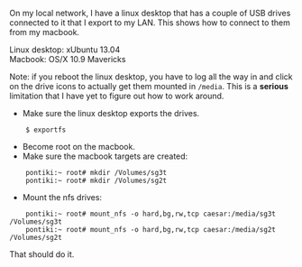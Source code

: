 <div id="wikitext">

<div style="display: none;">

Summary: How to mount NFS exports from a Linux server to Mac OS/X
Mavericks Parent: (Technology.)Networking <span
class="wikiword">[IncludeMe](http://wiki.tamouse.org?n=Technology.IncludeMe?action=edit)[?](http://wiki.tamouse.org?n=Technology.IncludeMe?action=edit)</span>:
[Networking](http://wiki.tamouse.org?n=Technology.Networking?action=print)
Categories: [HowTos](http://wiki.tamouse.org?n=Category.HowTos),
[Networking](http://wiki.tamouse.org?n=Category.Networking) Tags: nfs,
mounting, mac, osx, mavericks Source: Posted: Thu Dec 5 22:49:13 2013

</div>

<span id="excerpt"></span> On my local network, I have a linux desktop
that has a couple of USB drives connected to it that I export to my LAN.
This shows how to connect to them from my macbook. <span
id="excerptend"></span>

Linux desktop: xUbuntu 13.04\
Macbook: OS/X 10.9 Mavericks

<div class="vspace">

</div>

<div class="round lrindent warning2">

Note: if you reboot the linux desktop, you have to log all the way in
and click on the drive icons to actually get them mounted in `/media`.
This is a **serious** limitation that I have yet to figure out how to
work around.

</div>

<div class="vspace">

</div>

-   Make sure the linux desktop exports the drives.

<div class="vspace">

</div>

        $ exportfs

<div class="vspace">

</div>

-   Become root on the macbook.
-   Make sure the macbook targets are created:

<div class="vspace">

</div>

        pontiki:~ root# mkdir /Volumes/sg3t
        pontiki:~ root# mkdir /Volumes/sg2t

<div class="vspace">

</div>

-   Mount the nfs drives:

<div class="vspace">

</div>

        pontiki:~ root# mount_nfs -o hard,bg,rw,tcp caesar:/media/sg3t /Volumes/sg3t
        pontiki:~ root# mount_nfs -o hard,bg,rw,tcp caesar:/media/sg2t /Volumes/sg2t

That should do it.

</div>
